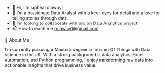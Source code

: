 - 👋 Hi, I’m rapheal olawuyi
- 👀 I’m a passionate Data Analyst with a keen eyes for detail and a love for telling stories through data.
- 💞️ I’m looking to collaborate with pro on Data Analytics project
- 📫 How to reach me rolawuyi1@gmail.com

💼 About Me

I’m currently pursuing a Master’s degree in Internet Of Things with Data science in the UK. With a strong background in data analytics, Excel automation, and Python programming, I enjoy transforming raw data into actionable insights that drive business value.

